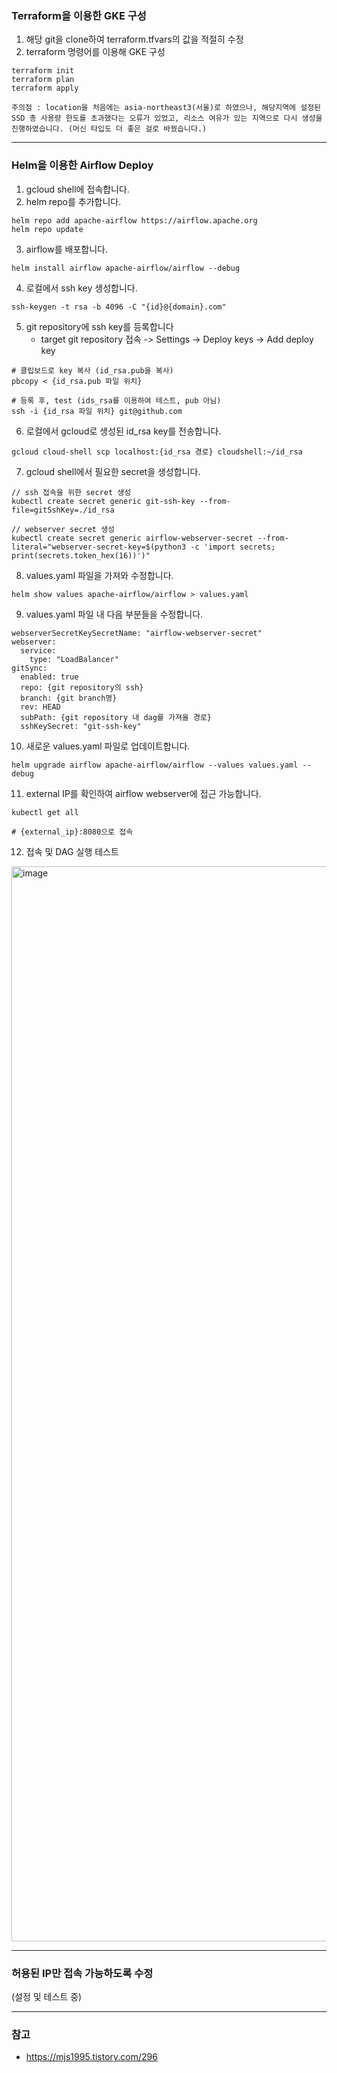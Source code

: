 ### Terraform을 이용한 GKE 구성
1. 해당 git을 clone하여 terraform.tfvars의 값을 적절히 수정
2. terraform 명령어를 이용해 GKE 구성
```
terraform init
terraform plan
terraform apply
```
	주의점 : location을 처음에는 asia-northeast3(서울)로 하였으나, 해당지역에 설정된 SSD 총 사용량 한도를 초과했다는 오류가 있었고, 리소스 여유가 있는 지역으로 다시 생성을 진행하였습니다. (머신 타입도 더 좋은 걸로 바꿨습니다.)

---

### Helm을 이용한 Airflow Deploy
1. gcloud shell에 접속합니다.
2. helm repo를 추가합니다.
```
helm repo add apache-airflow https://airflow.apache.org
helm repo update
```
3. airflow를 배포합니다.
```
helm install airflow apache-airflow/airflow --debug
```
4. 로컬에서 ssh key 생성합니다.
```
ssh-keygen -t rsa -b 4096 -C "{id}@{domain}.com"

```
5. git repository에 ssh key를 등록합니다
	- target git repository 접속 -> Settings -> Deploy keys -> Add deploy key
```
# 클립보드로 key 복사 (id_rsa.pub을 복사)
pbcopy < {id_rsa.pub 파일 위치}

# 등록 후, test (ids_rsa를 이용하여 테스트, pub 아님)
ssh -i {id_rsa 파일 위치} git@github.com
```
6. 로컬에서 gcloud로 생성된 id_rsa key를 전송합니다.
```
gcloud cloud-shell scp localhost:{id_rsa 경로} cloudshell:~/id_rsa
```
7. gcloud shell에서 필요한 secret을 생성합니다.
```
// ssh 접속을 위한 secret 생성
kubectl create secret generic git-ssh-key --from-file=gitSshKey=./id_rsa

// webserver secret 생성
kubectl create secret generic airflow-webserver-secret --from-literal="webserver-secret-key=$(python3 -c 'import secrets; print(secrets.token_hex(16))')"
```
8. values.yaml 파일을 가져와 수정합니다.
```
helm show values apache-airflow/airflow > values.yaml
```
9. values.yaml 파일 내 다음 부분들을 수정합니다.
```
webserverSecretKeySecretName: "airflow-webserver-secret"
webserver:
  service:
    type: "LoadBalancer"
gitSync:
  enabled: true
  repo: {git repository의 ssh}
  branch: {git branch명}
  rev: HEAD
  subPath: {git repository 내 dag를 가져올 경로}
  sshKeySecret: "git-ssh-key"
```
10. 새로운 values.yaml 파일로 업데이트합니다.
```
helm upgrade airflow apache-airflow/airflow --values values.yaml --debug
```
11. external IP를 확인하여 airflow webserver에 접근 가능합니다.
```
kubectl get all

# {external_ip}:8080으로 접속
```
12. 접속 및 DAG 실행 테스트
<img width="1720" alt="image" src="https://github.com/data-dippers/mlb-dashboard/assets/87741503/48541a38-18fb-4033-bd79-c630970d3523">

---

### 허용된 IP만 접속 가능하도록 수정
(설정 및 테스트 중)

---

### 참고
- https://mjs1995.tistory.com/296
